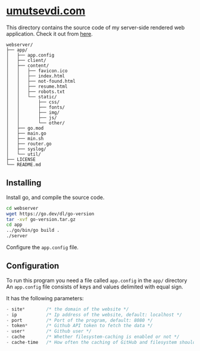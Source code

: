 # [umutsevdi.com](https://www.umutsevdi.com)

This directory contains the source code of my server-side rendered web
application. Check it out from [here](https://www.umutsevdi.com).

```
webserver/
├── app/
│   ├── app.config
│   ├── client/
│   ├── content/
│   │   ├── favicon.ico
│   │   ├── index.html
│   │   ├── not-found.html
│   │   ├── resume.html
│   │   ├── robots.txt
│   │   └── static/
│   │       ├── css/
│   │       ├── fonts/
│   │       ├── img/
│   │       ├── js/
│   │       └── other/
│   ├── go.mod
│   ├── main.go
│   ├── min.sh
│   ├── router.go
│   ├── syslog/
│   └── util/
├── LICENSE
└── README.md
```

## Installing
Install go, and compile the source code.

```sh
cd webserver
wget https://go.dev/dl/go-version
tar -xvf go-version.tar.gz
cd app
../go/bin/go build .
./server
```
Configure the `app.config` file.

## Configuration
To run this program you need a file called `app.config` in the `app/` directory
An `app.config` file consists of keys and values delimited with equal sign.

It has the following parameters:
```c
- site*        /* the domain of the website */
- ip           /* Ip address of the website, default: localhost */
- port         /* Port of the program, default: 8080 */
- token*       /* Github API token to fetch the data */
- user*        /* Github user */
- cache        /* Whether filesystem-caching is enabled or not */
- cache-time   /* How often the caching of GitHub and filesystem should be refreshed*/
```
